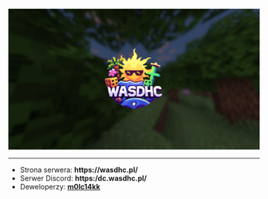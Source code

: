 <p align="center">
    <img src="./assets/Banner.png" width="1080">
</p>

<hr />

<ul>
    <li>
        Strona serwera: <b>https://wasdhc.pl/</b>
    </li>
    <li>
        Serwer Discord: <b>https:/dc.wasdhc.pl/</b>
    </li>
    <li>
        Deweloperzy: <b><a href="https://github.com/m0lc14kk">m0lc14kk</a></b>
    </li>
</ul>